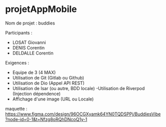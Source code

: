 # projetAppMobile
Nom de projet : buddies

Participants : 

- LOSAT Giovanni
- DENIS Corentin
- DELDALLE Corentin

Exigences :
- Equipe de 3 (4 MAX)
- Utilisation de Git (Gitlab ou Github)
- Utilisation de Dio (Appel API REST)
- Utilisation de Isar (ou autre, BDD locale)
-Utilisation de Riverpod (Injection dépendence)
- Affichage d'une image (URL ou Locale)


maquette :
https://www.figma.com/design/96OCGXyamk64YN0TQDSPPj/BuddiesVibe?node-id=0-1&t=Nfzg8oRQhDNcoQ1y-1